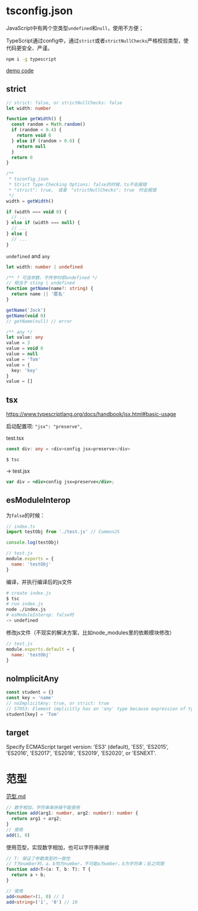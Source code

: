 # tsconfig.json

JavaScript中有两个空类型`undefined`和`null`，使用不方便；

TypeScript通过config中，通过`strict`或者`strictNullChecks`严格校验类型，使代码更安全、严谨。

```bash
npm i -g typescript
```

<a href="../Demos/typescript-config" target="_blank">demo code</a>

## strict

```typescript
// strict: false, or strictNullChecks: false
let width: number

function getWidth() {
  const random = Math.random()
  if (random < 0.4) {
    return void 0
  } else if (random > 0.6) {
    return null
  }
  return 0
}

/**
 * tsconfig.json
 * Strict Type-Checking Options: false的时候，ts不会报错
 * "strict": true,　或者　"strictNullChecks": true　时会报错
 */
width = getWidth()

if (width === void 0) {
  // ...
} else if (width === null) {
  // ...
} else {
  // ...
}
```

`undefined` and `any`

```typescript
let width: number | undefined

/** ? 可选参数，不传参时即undefined */
// 相当于 sting | undefined
function getName(name?: string) {
  return name || '匿名'
}

getName('Jock')
getName(void 0)
// getName(null) // error

/** any */
let value: any
value = 3
value = void 0
value = null
value = 'Tom'
value = {
  key: 'key'
}
value = []
```

## tsx

https://www.typescriptlang.org/docs/handbook/jsx.html#basic-usage

启动配置项: `"jsx": "preserve",`

test.tsx

```typescript jsx
const div: any = <div>config jsx=preserve</div>
```

```bash
$ tsc
```

-> test.jsx

```jsx
var div = <div>config jsx=preserve</div>;
```

## esModuleInterop

为`false`的时候：

```typescript
// index.ts
import testObj from './test.js' // CommonJS

console.log(testObj)
```

```javascript
// test.js
module.exports = {
  name: 'testObj'
}
```

编译，并执行编译后的js文件

```bash
# create index.js
$ tsc
# run index.js
node ./index.js
# esModuleInterop: false时
-> undefined
```

修改js文件（不现实的解决方案，比如node_modules里的依赖模块修改）

```javascript
// test.js
module.exports.default = {
  name: 'testObj'
}
```

## noImplicitAny

```typescript
const student = {}
const key = 'name'
// noImplicitAny: true, or strict: true
// S7053: Element implicitly has an 'any' type because expression of type '"name"' can't be used to index type '{}'.
student[key] = 'Tom'
```

## target

Specify ECMAScript target version:
'ES3' (default), 'ES5', 'ES2015', 'ES2016', 'ES2017', 'ES2018', 'ES2019', 'ES2020', or 'ESNEXT'.

# 范型

<a href="./范型.md" target="_blank">范型.md</a>

```typescript
// 数字相加，字符串串拼接不能使用
function add(arg1: number, arg2: number): number {
  return arg1 + arg2;
}
// 使用
add(1, 0)
```

使用范型，实现数字相加，也可以字符串拼接

```typescript
// T: 保证了参数类型的一致性
// T为number时，a、b均为number，不可能a为umber，b为字符串；反之同理
function add<T>(a: T, b: T): T {
  return a + b;
}

// 使用
add<number>(1, 0) // 1
add<string>('1', '0') // 10
```

